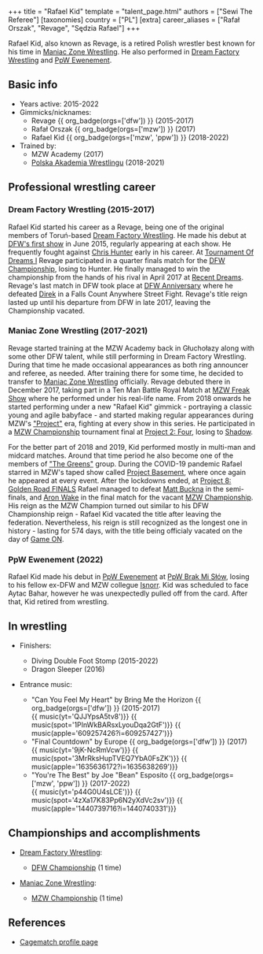 +++
title = "Rafael Kid"
template = "talent_page.html"
authors = ["Sewi The Referee"]
[taxonomies]
country = ["PL"]
[extra]
career_aliases = ["Rafał Orszak", "Revage", "Sędzia Rafael"]
+++

Rafael Kid, also known as Revage, is a retired Polish wrestler best known for his time in [Maniac Zone Wrestling](@/o/mzw.md). He also performed in [Dream Factory Wrestling](@/o/dfw.md) and [PpW Ewenement](@/o/ppw.md).

## Basic info

* Years active: 2015-2022
* Gimmicks/nicknames:
  - Revage {{ org_badge(orgs=['dfw']) }} (2015-2017)
  - Rafał Orszak {{ org_badge(orgs=['mzw']) }} (2017)
  - Rafael Kid {{ org_badge(orgs=['mzw', 'ppw']) }} (2018-2022)
* Trained by:
  - MZW Academy (2017)
  - [Polska Akademia Wrestlingu](@/o/paw.md) (2018-2021)

## Professional wrestling career

### Dream Factory Wrestling (2015-2017)

Rafael Kid started his career as a Revage, being one of the original members of Toruń-based [Dream Factory Wrestling](@/o/dfw.md). He made his debut at [DFW's first show](@/e/dfw/2015-06-20-dfw-showcase.md) in June 2015, regularly appearing at each show. He frequently fought against [Chris Hunter](@/w/chris-hunter.md) early in his career. At [Tournament Of Dreams I](@/e/dfw/2016-06-11-dfw-tournament-of-dreams-1.md) Revage participated in a quarter finals match for the [DFW Championship](@/c/dfw-championship.md), losing to Hunter. He finally managed to win the championship from the hands of his rival in April 2017 at [Recent Dreams](@/e/dfw/2017-04-23-dfw-recent-dreams.md). Revage's last match in DFW took place at [DFW Anniversary](@/e/dfw/2017-09-30-dfw-anniversary.md) where he defeated [Direk](@/w/direk.md) in a Falls Count Anywhere Street Fight. Revage's title reign lasted up until his departure from DFW in late 2017, leaving the Championship vacated.

### Maniac Zone Wrestling (2017-2021)

Revage started training at the MZW Academy back in Głuchołazy along with some other DFW talent, while still performing in Dream Factory Wrestling. During that time he made occasional appearances as both ring announcer and referee, as needed. After training there for some time, he decided to transfer to [Maniac Zone Wrestling](@/o/mzw.md) officially. Revage debuted there in December 2017, taking part in a Ten Man Battle Royal Match at [MZW Freak Show](@/e/mzw/2017-12-02-mzw-freak-show.md) where he performed under his real-life name. From 2018 onwards he started performing under a new "Rafael Kid" gimmick - portraying a classic young and agile babyface - and started making regular appearances during MZW's ["Project"](@/e/mzw/2018-10-13-mzw-project-1-new-beginning.md) era, fighting at every show in this series. He participated in a [MZW Championship](@/c/mzw-championship.md) tournament final at [Project 2: Four](@/e/mzw/2018-12-08-mzw-project-2-four.md), losing to [Shadow](@/w/shadow.md).

For the better part of 2018 and 2019, Kid performed mostly in multi-man and midcard matches. Around that time period he also become one of the members of ["The Greens"](@/a/the-greens.md) group. During the COVID-19 pandemic Rafael starred in MZW's taped show called [Project Basement](@/e/mzw/2021-03-18-mzw-project-basement-1.md), where once again he appeared at every event. After the lockdowns ended, at [Project 8: Golden Road FINALS](@/e/mzw/2021-08-14-mzw-project-8-golden-road-finals.md) Rafael managed to defeat [Matt Buckna](@/w/matt-buckna.md) in the semi-finals, and [Aron Wake](@/w/aron-wake.md) in the final match for the vacant [MZW Championship](@/c/mzw-championship.md). His reign as the MZW Champion turned out similar to his DFW Championship reign - Rafael Kid vacated the title after leaving the federation. Nevertheless, his reign is still recognized as the longest one in history - lasting for 574 days, with the title being officialy vacated on the day of [Game ON](@/e/mzw/2023-03-11-mzw-game-on.md).

### PpW Ewenement (2022)

Rafael Kid made his debut in [PpW Ewenement](@/o/ppw.md) at [PpW Brak Mi Słów](@/e/ppw/2022-09-10-ppw-brak-mi-slow.md), losing to his fellow ex-DFW and MZW collegue [Isnorr](@/w/isnorr.md). Kid was scheduled to face Aytac Bahar, however he was unexpectedly pulled off from the card. After that, Kid retired from wrestling.

## In wrestling

* Finishers:
  - Diving Double Foot Stomp (2015-2022)
  - Dragon Sleeper (2016)

* Entrance music:
  - "Can You Feel My Heart" by Bring Me the Horizon
 {{ org_badge(orgs=['dfw']) }} (2015-2017) <br>
 {{ music(yt='QJJYpsA5tv8')}}
 {{ music(spot='1PInWkBARsxLyouDqa2GtF')}}
 {{ music(apple='609257426?i=609257427')}}
  - "Final Countdown" by Europe
 {{ org_badge(orgs=['dfw']) }} (2017) <br>
 {{ music(yt='9jK-NcRmVcw')}}
 {{ music(spot='3MrRksHupTVEQ7YbA0FsZK')}}
 {{ music(apple='1635636172?i=1635638269')}}
  - "You're The Best" by Joe "Bean" Esposito
 {{ org_badge(orgs=['mzw', 'ppw']) }} (2017-2022) <br>
 {{ music(yt='p44G0U4sLCE')}}
 {{ music(spot='4zXa17K83Pp6N2yXdVc2sv')}}
 {{ music(apple='1440739716?i=1440740331')}}

## Championships and accomplishments

* [Dream Factory Wrestling](@/o/dfw.md):
  - [DFW Championship](@/c/dfw-championship.md) (1 time)

* [Maniac Zone Wrestling](@/o/mzw.md):
  - [MZW Championship](@/c/mzw-championship.md) (1 time)

## References

* [Cagematch profile page](https://www.cagematch.net/?id=2&nr=24692)
